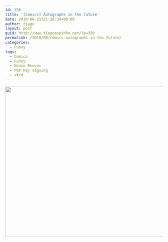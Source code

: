 ```yaml
---
id: 350
title: '[Comics] Autographs in the future'
date: 2010-08-21T21:28:34+00:00
author: tiago
layout: post
guid: http://www.tiagoespinha.net/?p=350
permalink: /2010/08/comics-autographs-in-the-future/
categories:
  - Funny
tags:
  - Comics
  - Funny
  - Keanu Reeves
  - PGP Key signing
  - xkcd
---
```

<a href="https://www.tiagoespinha.net/wp-content/uploads/2010/08/46190_421669956860_586946860_5530928_7185433_n.jpg" rel="lightbox[350]" title="Check it out guys! &quot;sig 3 B00BB00B 2100-12-21   Keanu Charles Reeves <theone@thematrix.com>&quot;"><img class="alignnone size-full wp-image-351" title="Check it out guys! &quot;sig 3 B00BB00B 2100-12-21   Keanu Charles Reeves <theone@thematrix.com>&quot;" src="https://www.tiagoespinha.net/wp-content/uploads/2010/08/46190_421669956860_586946860_5530928_7185433_n.jpg" alt="" width="640" height="480" /></a>